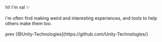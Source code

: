 <p>hi! i'm val ✨<br><br>i'm often find making weird and interesting experiences, and tools to help others make them too.<br><br>prev [@Unity-Technologies](https://github.com/Unity-Technologies/)</p>
